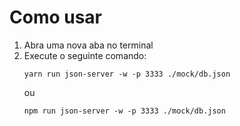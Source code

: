 # Como usar

1. Abra uma nova aba no terminal
2. Execute o seguinte comando:
    ```
    yarn run json-server -w -p 3333 ./mock/db.json
    ```
    ou
    ```
    npm run json-server -w -p 3333 ./mock/db.json
    ```